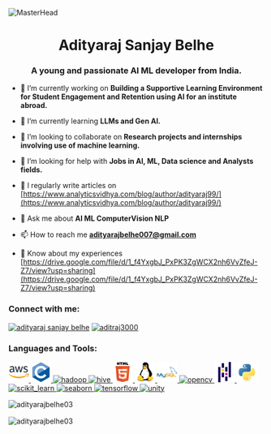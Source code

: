 ![MasterHead](https://media.licdn.com/dms/image/D4D16AQEJNJ0LnvqHfA/profile-displaybackgroundimage-shrink_350_1400/0/1707477641701?e=1721260800&v=beta&t=d8XGAbN0IArX991qG3zt4GmBhBmZRQqnEh9KECkAMtc)
<h1 align="center">Adityaraj Sanjay Belhe</h1>

<h3 align="center">A young and passionate AI ML developer from India.</h3>

- 🔭 I’m currently working on **Building a Supportive Learning Environment for Student Engagement and Retention using AI for an institute abroad.**

- 🌱 I’m currently learning **LLMs and Gen AI.**

- 👯 I’m looking to collaborate on **Research projects and internships involving use of machine learning.**

- 🤝 I’m looking for help with **Jobs in AI, ML, Data science and Analysts fields.**

- 📝 I regularly write articles on [https://www.analyticsvidhya.com/blog/author/adityaraj99/](https://www.analyticsvidhya.com/blog/author/adityaraj99/)

- 💬 Ask me about **AI ML ComputerVision NLP**

- 📫 How to reach me **adityarajbelhe007@gmail.com**

- 📄 Know about my experiences [https://drive.google.com/file/d/1_f4YxgbJ_PxPK3ZgWCX2nh6VvZfeJ-Z7/view?usp=sharing](https://drive.google.com/file/d/1_f4YxgbJ_PxPK3ZgWCX2nh6VvZfeJ-Z7/view?usp=sharing)

<h3 align="left">Connect with me:</h3>
<p align="left">
<a href="https://linkedin.com/in/adityaraj sanjay belhe" target="blank"><img align="center" src="https://raw.githubusercontent.com/rahuldkjain/github-profile-readme-generator/master/src/images/icons/Social/linked-in-alt.svg" alt="adityaraj sanjay belhe" height="30" width="40" /></a>
<a href="https://instagram.com/aditraj3000" target="blank"><img align="center" src="https://raw.githubusercontent.com/rahuldkjain/github-profile-readme-generator/master/src/images/icons/Social/instagram.svg" alt="aditraj3000" height="30" width="40" /></a>
</p>

<h3 align="left">Languages and Tools:</h3>
<p align="left"> <a href="https://aws.amazon.com" target="_blank" rel="noreferrer"> <img src="https://raw.githubusercontent.com/devicons/devicon/master/icons/amazonwebservices/amazonwebservices-original-wordmark.svg" alt="aws" width="40" height="40"/> </a> <a href="https://www.cprogramming.com/" target="_blank" rel="noreferrer"> <img src="https://raw.githubusercontent.com/devicons/devicon/master/icons/c/c-original.svg" alt="c" width="40" height="40"/> </a> <a href="https://hadoop.apache.org/" target="_blank" rel="noreferrer"> <img src="https://www.vectorlogo.zone/logos/apache_hadoop/apache_hadoop-icon.svg" alt="hadoop" width="40" height="40"/> </a> <a href="https://hive.apache.org/" target="_blank" rel="noreferrer"> <img src="https://www.vectorlogo.zone/logos/apache_hive/apache_hive-icon.svg" alt="hive" width="40" height="40"/> </a> <a href="https://www.w3.org/html/" target="_blank" rel="noreferrer"> <img src="https://raw.githubusercontent.com/devicons/devicon/master/icons/html5/html5-original-wordmark.svg" alt="html5" width="40" height="40"/> </a> <a href="https://www.linux.org/" target="_blank" rel="noreferrer"> <img src="https://raw.githubusercontent.com/devicons/devicon/master/icons/linux/linux-original.svg" alt="linux" width="40" height="40"/> </a> <a href="https://www.mysql.com/" target="_blank" rel="noreferrer"> <img src="https://raw.githubusercontent.com/devicons/devicon/master/icons/mysql/mysql-original-wordmark.svg" alt="mysql" width="40" height="40"/> </a> <a href="https://opencv.org/" target="_blank" rel="noreferrer"> <img src="https://www.vectorlogo.zone/logos/opencv/opencv-icon.svg" alt="opencv" width="40" height="40"/> </a> <a href="https://pandas.pydata.org/" target="_blank" rel="noreferrer"> <img src="https://raw.githubusercontent.com/devicons/devicon/2ae2a900d2f041da66e950e4d48052658d850630/icons/pandas/pandas-original.svg" alt="pandas" width="40" height="40"/> </a> <a href="https://www.python.org" target="_blank" rel="noreferrer"> <img src="https://raw.githubusercontent.com/devicons/devicon/master/icons/python/python-original.svg" alt="python" width="40" height="40"/> </a> <a href="https://scikit-learn.org/" target="_blank" rel="noreferrer"> <img src="https://upload.wikimedia.org/wikipedia/commons/0/05/Scikit_learn_logo_small.svg" alt="scikit_learn" width="40" height="40"/> </a> <a href="https://seaborn.pydata.org/" target="_blank" rel="noreferrer"> <img src="https://seaborn.pydata.org/_images/logo-mark-lightbg.svg" alt="seaborn" width="40" height="40"/> </a> <a href="https://www.tensorflow.org" target="_blank" rel="noreferrer"> <img src="https://www.vectorlogo.zone/logos/tensorflow/tensorflow-icon.svg" alt="tensorflow" width="40" height="40"/> </a> <a href="https://unity.com/" target="_blank" rel="noreferrer"> <img src="https://www.vectorlogo.zone/logos/unity3d/unity3d-icon.svg" alt="unity" width="40" height="40"/> </a> </p>

<p><img align="center" src="https://github-readme-stats.vercel.app/api/top-langs?username=adityarajbelhe03&show_icons=true&locale=en&layout=compact" alt="adityarajbelhe03" /></p>

<p><img align="center" src="https://github-readme-streak-stats.herokuapp.com/?user=adityarajbelhe03&" alt="adityarajbelhe03" /></p>
